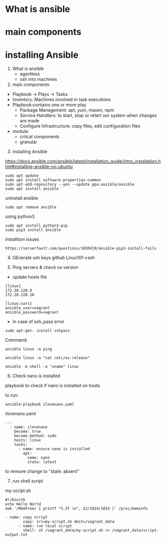 # What is ansible
# main components
# installing Ansible

1. What is ansible
   * agentless
   * ssh into machines 
2. main components
  * Playbook -> Plays -> Tasks
  * Inventory: Machines involved in task executions
  * Playbook:contains one or more play
      * Package Management: apt, yum, maven, npm
      * Service Handlers: to start, stop or retart our system when changes are made
      * Configure Infrastructure: copy files, edit configuration files
  * module: 
    * critcal components
    * granular
  
3. installing Ansible

https://docs.ansible.com/ansible/latest/installation_guide/intro_installation.html#installing-ansible-on-ubuntu
```
sudo apt update
sudo apt install software-properties-common
sudo apt-add-repository --yes --update ppa:ansible/ansible
sudo apt install ansible
```
uninstall ansible
```
sudo apt remove ansible
```
using python3
```
sudo apt install python3-pip
sudo pip3 install ansible
```

installtion issues
```
https://serverfault.com/questions/1030419/ansible-pip3-install-fails
```

4. GEnerate ssh keys 
github Linux101->ssh

5. Ping servers & check os version
* update hosts file
```
[linux]
172.28.128.9
172.28.128.10

[linux:vars]
ansible_user=vagrant
ansible_password=vagrant
```

* In case of ssh_pass error

```
sudo apt-get- install sshpass
```

Command:
```
ansible linux -m ping

ansible linux -a "cat /etc/os-release"

ansible -m shell -a "uname" linux
```

6. Check nano is installed

playbook to check if nano is installed on hosts

to run: 
```
ansible-playbook ilovenano.yaml
```

ilovenano.yaml
```
---
  - name: ilovenano    
    become: true       
    become_method: sudo
    hosts: linux       
    tasks:
      - name: ensure nano is installed
        apt:
          name: nano
          state: latest
```
to remove change to "state: absent"

7. run shell script

my-script.sh
```
#!/bin/sh
echo Hello World
awk '/MemFree/ { printf "%.3f \n", $2/1024/1024 }' /proc/meminfo
```

```
- name: copy script
        copy: src=my-script.sh dest=/vagrant_data
      - name: run local script
        shell: sh /vagrant_data/my-script.sh >> /vagrant_data/script-output.txt
```
